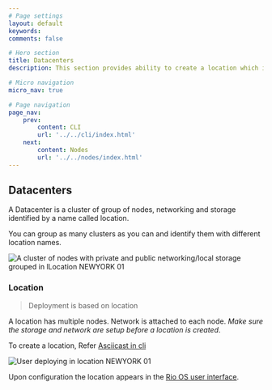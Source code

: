 ```yaml
---
# Page settings
layout: default
keywords:
comments: false

# Hero section
title: Datacenters
description: This section provides ability to create a location which is a grouping inside a datacenter.

# Micro navigation
micro_nav: true

# Page navigation
page_nav:
    prev:
        content: CLI
        url: '../../cli/index.html'
    next:
        content: Nodes
        url: '../../nodes/index.html'
---
```



## Datacenters

A Datacenter is a cluster of group of nodes, networking and storage identified by a name called location. 

You can group as many clusters as you can and identify them with different location names.

![A cluster of nodes with private and public networking/local storage grouped in lLocation NEWYORK 01](http://via.placeholder.com/550x350)


### Location

> Deployment is based on location


A location has multiple nodes. Network is attached to each node. *Make sure the storage and network are setup before a location is created*.

To create a location, Refer [Asciicast in cli](/cli)

![User deploying in location NEWYORK 01](http://via.placeholder.com/550x350)

Upon configuration the location  appears in the [Rio OS user interface](/command_center).